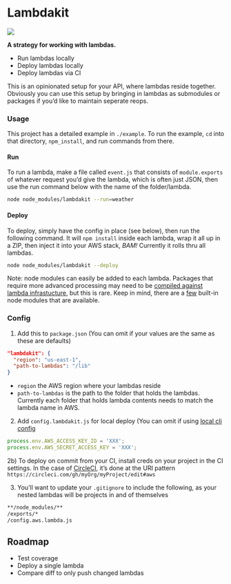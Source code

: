 # Lambdakit

![](http://i.giphy.com/X35necnRanNG8.gif)

**A strategy for working with lambdas.**

- Run lambdas locally
- Deploy lambdas locally
- Deploy lambdas via CI

This is an opinionated setup for your API, where lambdas reside together. Obviously you can use this setup by bringing in lambdas as submodules or packages if you’d like to maintain seperate reops.

### Usage

This project has a detailed example in `./example`. To run the example, `cd` into that directory, `npm_install`, and run commands from there.

#### Run

To run a lambda, make a file called `event.js` that consists of `module.exports` of whatever request you’d give the lambda, which is often just JSON, then use the run command below with the name of the folder/lambda.

```bash
node node_modules/lambdakit --run=weather
```

#### Deploy

To deploy, simply have the config in place (see below), then run the following command. It will `npm install` inside each lambda, wrap it all up in a ZIP, then inject it into your AWS stack, *BAM!* Currently it rolls thru all lambdas.

```bash
node node_modules/lambdakit --deploy
```

Note: node modules can easily be added to each lambda. Packages that require more advanced processing may need to be [compiled against lambda infrastucture](https://aws.amazon.com/blogs/compute/nodejs-packages-in-lambda/), but this is rare. Keep in mind, there are a [few](https://medium.com/@kirkstrobeck/aws-lambda-node-modules-176f89471364) built-in node modules that are available.

### Config

1) Add this to `package.json` (You can omit if your values are the same as these are defaults)

```json
"lambdakit": {
  "region": "us-east-1",
  "path-to-lambdas": "/lib"
}
```

- `region` the AWS region where your lambdas reside
- `path-to-lambdas` is the path to the folder that holds the lambdas. Currently each folder that holds lambda contents needs to match the lambda name in AWS.

2) Add `config.lambdakit.js` for local deploy (You can omit if using [local cli config](http://docs.aws.amazon.com/cli/latest/userguide/cli-chap-getting-started.html#cli-quick-configuration)

```js
process.env.AWS_ACCESS_KEY_ID = 'XXX';
process.env.AWS_SECRET_ACCESS_KEY = 'XXX';
```

2b) To deploy on commit from your CI, install creds on your project in the CI settings. In the case of [CircleCI](https://circleci.com), it’s done at the URI pattern `https://circleci.com/gh/myOrg/myProject/edit#aws`

3) You’ll want to update your `.gitignore` to include the following, as your nested lambdas will be projects in and of themselves

```bash
**/node_modules/**
/exports/*
/config.aws.lambda.js
```

## Roadmap

- Test coverage
- Deploy a single lambda
- Compare diff to only push changed lambdas
